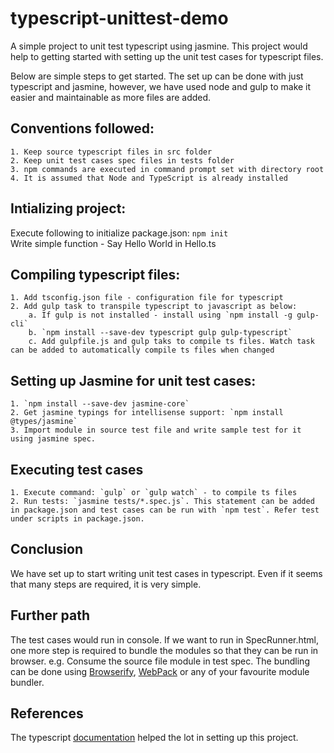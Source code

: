 # typescript-unittest-demo
A simple project to unit test typescript using jasmine. This project would help to getting started with setting up the unit test cases for typescript files.

Below are simple steps to get started. The set up can be done with just typescript and jasmine, however, we have used node and gulp to make it easier and maintainable as more files are added.

## Conventions followed:
    1. Keep source typescript files in src folder
    2. Keep unit test cases spec files in tests folder
    3. npm commands are executed in command prompt set with directory root
    4. It is assumed that Node and TypeScript is already installed

## Intializing project:
   Execute following to initialize package.json: `npm init`    
   Write simple function - Say Hello World in Hello.ts

## Compiling typescript files:
    1. Add tsconfig.json file - configuration file for typescript
    2. Add gulp task to transpile typescript to javascript as below:
        a. If gulp is not installed - install using `npm install -g gulp-cli`
        b. `npm install --save-dev typescript gulp gulp-typescript`
        c. Add gulpfile.js and gulp taks to compile ts files. Watch task can be added to automatically compile ts files when changed
        
## Setting up Jasmine for unit test cases:
    1. `npm install --save-dev jasmine-core`
    2. Get jasmine typings for intellisense support: `npm install @types/jasmine`
    3. Import module in source test file and write sample test for it using jasmine spec.

## Executing test cases
    1. Execute command: `gulp` or `gulp watch` - to compile ts files
    2. Run tests: `jasmine tests/*.spec.js`. This statement can be added in package.json and test cases can be run with `npm test`. Refer test under scripts in package.json. 
    
## Conclusion
 We have set up to start writing unit test cases in typescript. Even if it seems that many steps are required, it is very simple.
 
## Further path 
The test cases would run in console. If we want to run in SpecRunner.html, one more step is required to bundle the modules so that they can be run in browser. e.g. Consume the source file module in test spec. The bundling can be done using [Browserify](http://browserify.org/), [WebPack](https://webpack.github.io/) or any of your favourite module bundler.

## References
The typescript [documentation](https://www.typescriptlang.org/docs/handbook/gulp.html) helped the lot in setting up this project.
